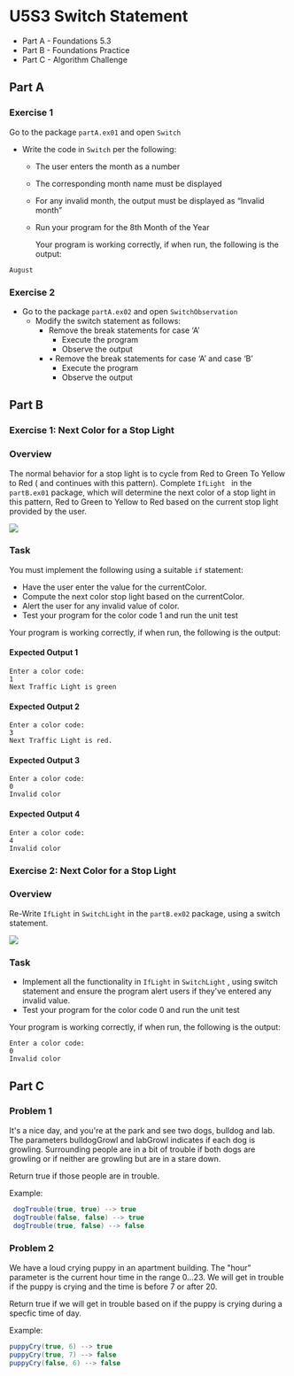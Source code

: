 # U5S3 Switch Statement

* Part A - Foundations 5.3
* Part B - Foundations Practice
* Part C - Algorithm Challenge

## Part A
### Exercise 1
Go to the package `partA.ex01` and open `Switch`
* Write the code in `Switch` per the following:
    * The user enters the month as a number
    * The corresponding month name must be displayed
    * For any invalid month, the output must be displayed as
      “Invalid month”
    * Run your program for the 8th Month of the Year

      Your program is working correctly, if when run, the following is the output:
```
August
```
  
### Exercise 2
* Go to the package `partA.ex02` and open `SwitchObservation`
    * Modify the switch statement as follows:
        * Remove the break statements for case ‘A’
          * Execute the program
          * Observe the output
      * • Remove the break statements for case ‘A’ and case ‘B’
          * Execute the program
          * Observe the output


## Part B

### Exercise 1: Next Color for a Stop Light

### Overview

The normal behavior for a stop light is to cycle from Red to Green To Yellow to Red ( and continues with this pattern). Complete `IfLight ` in the `partB.ex01` package, which will determine the next color of a stop light in this pattern, Red to Green to Yellow to Red based on the current stop light provided by the user.

![](./assets/img01.png)

### Task

You must implement the following using a suitable `if` statement:

* Have the user enter the value for the currentColor.
* Compute the next color stop light based on the currentColor.
* Alert the user for any invalid value of color.
* Test your program for the color code 1 and run the unit test

Your program is working correctly, if when run, the following is the output:

#### Expected Output 1

```
Enter a color code:
1
Next Traffic Light is green
```

#### Expected Output 2

```
Enter a color code:
3
Next Traffic Light is red.
```

#### Expected Output 3

```
Enter a color code:
0
Invalid color
```

#### Expected Output 4

```
Enter a color code:
4
Invalid color
```

### Exercise 2: Next Color for a Stop Light

### Overview

Re-Write `IfLight` in `SwitchLight` in the `partB.ex02` package, using a switch statement.

![](./assets/img01.png)

### Task

 * Implement all the functionality in `IfLight` in `SwitchLight` , using switch statement and ensure the program alert users if they've entered any invalid value.
 * Test your program for the color code 0 and run the unit test

  Your program is working correctly, if when run, the following is the output:
```
Enter a color code:
0
Invalid color
```

## Part C

### Problem 1
It's a nice day, and you're at the park and see two dogs, bulldog and lab.
The parameters bulldogGrowl and labGrowl indicates if each dog is growling.
Surrounding people are in a bit of trouble if both dogs are growling or if neither are growling but are in a stare down.

Return true if those people are in trouble.

Example:
```java
 dogTrouble(true, true) --> true
 dogTrouble(false, false) --> true
 dogTrouble(true, false) --> false
```
### Problem 2
We have a loud crying puppy in an apartment building. The "hour" parameter is the current hour time
in the range 0...23. We will get in trouble if the puppy is crying and the time is before 7 or after 20.

Return true if we will get in trouble based on if the puppy is crying during a specfic time of day.

Example:
```java
puppyCry(true, 6) --> true
puppyCry(true, 7) --> false
puppyCry(false, 6) --> false
```
